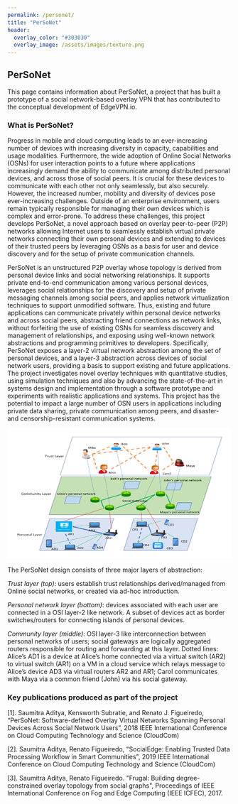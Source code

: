 ```yaml
---
permalink: /personet/
title: "PerSoNet"
header:
  overlay_color: "#303030"
  overlay_image: /assets/images/texture.png
---
```


## PerSoNet

This page contains information about PerSoNet, a project that has built a prototype of a social network-based overlay VPN that 
has contributed to the conceptual development of EdgeVPN.io.

### What is PerSoNet?

Progress in mobile and cloud computing leads to an ever-increasing number of devices with increasing diversity in capacity,
capabilities and usage modalities. Furthermore, the wide adoption of Online Social Networks (OSNs) for user interaction points
to a future where applications increasingly demand the ability to communicate among distributed personal devices, and across
those of social peers. It is crucial for these devices to communicate with each other not only seamlessly, but also securely. 
However, the increased number, mobility and diversity of devices pose ever-increasing challenges. Outside of an enterprise environment, 
users remain typically responsible for managing their own devices which is complex and error-prone. 
To address these challenges, this project develops PerSoNet, a novel approach based on overlay peer-to-peer (P2P) networks 
allowing Internet users to seamlessly establish virtual private networks connecting their own personal devices and extending to 
devices of their trusted peers by leveraging OSNs as a basis for user and device discovery and for the setup of private communication 
channels.

PerSoNet is an unstructured P2P overlay whose topology is derived from personal device links and social networking relationships. 
It supports private end-to-end communication among various personal devices, leverages social relationships for the discovery and 
setup of private messaging channels among social peers, and applies network virtualization techniques to support unmodified software. 
Thus, existing and future applications can communicate privately within personal device networks and across social peers, abstracting 
friend connections as network links, without forfeiting the use of existing OSNs for seamless discovery and management of relationships, 
and exposing using well-known network abstractions and programming primitives to developers. Specifically, PerSoNet exposes a 
layer-2 virtual network abstraction among the set of personal devices, and a layer-3 abstraction across devices of social network users, 
providing a basis to support existing and future applications. The project investigates novel overlay techniques with quantitative 
studies, using simulation techniques and also by advancing the state-of-the-art in systems design and implementation through a software 
prototype and experiments with realistic applications and systems. This project has the potential to impact a large number of OSN 
users in applications including private data sharing, private communication among peers, and disaster- and censorship-resistant 
communication systems.

![PersoNet](/assets/images/personet.png)

The PerSoNet design consists of three major layers of abstraction:

_Trust layer (top)_: users establish trust relationships derived/managed from Online social networks, or created via ad-hoc introduction. 

_Personal network layer (bottom)_: devices associated with each user are connected in a OSI layer-2 like network. 
A subset of devices act as border switches/routers for connecting islands of personal devices. 

_Community layer (middle)_: OSI layer-3 like interconnection between personal networks of users; social gateways are logically aggregated 
routers responsible for routing and forwarding at this layer. Dotted lines: Alice’s AD1 is a device at Alice’s home connected via a 
virtual switch (AR2) to virtual switch (AR1) on a VM in a cloud service which relays message to Alice’s device AD3 via virtual routers 
AR2 and AR1; Carol communicates with Maya via a common friend (John) via his social gateway.

### Key publications produced as part of the project

[1]. Saumitra Aditya, Kensworth Subratie, and Renato J. Figueiredo, “PerSoNet: Software-defined Overlay Virtual Networks Spanning Personal Devices Across Social Network Users”, 2018 IEEE International Conference on Cloud Computing Technology and Science (CloudCom)

[2]. Saumitra Aditya, Renato Figueiredo, "SocialEdge: Enabling Trusted Data Processing Workflow in Smart Communities", 2019 IEEE International Conference on Cloud Computing Technology and Science (CloudCom)

[3]. Saumitra Aditya, Renato Figueiredo. "Frugal: Building degree-constrained overlay topology from social graphs", Proceedings of IEEE International Conference on Fog and Edge Computing (IEEE ICFEC), 2017.

